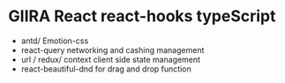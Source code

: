 # GIIRA React react-hooks typeScript
* antd/ Emotion-css 
* react-query  networking and cashing management
* url / redux/ context   client side state management
* react-beautiful-dnd   for drag and drop function
